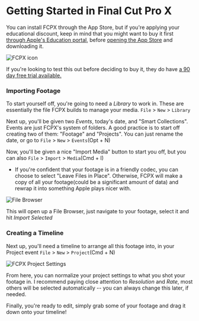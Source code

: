 # Getting Started in Final Cut Pro X

You can install FCPX through the App Store, but if you're applying your educational discount, keep in mind that you might want to buy it first [through Apple's Education portal](https://www.apple.com/us-hed/shop/product/BMGE2Z/A/pro-apps-bundle-for-education), before [opening the App Store](https://apps.apple.com/us/app/final-cut-pro/id424389933?mt=12) and downloading it.

![FCPX icon](https://www.rippletraining.com/wp-content/uploads/2017/12/fcpx-Masters-Bundle-product.jpg)

If you're looking to test this out before deciding to buy it, they do have [a 90 day free trial available.](https://www.apple.com/final-cut-pro/trial/)

### Importing Footage

To start yourself off, you're going to need a *Library* to work in. These are essentially the file FCPX builds to manage your media. `File` > `New` > `Library`

Next up, you'll be given two *Events*, today's date, and "Smart Collections". Events are just FCPX's system of folders. A good practice is to start off creating two of them: "Footage" and "Projects". You can just rename the date, or go to `File` > `New` > `Events`(Opt + N)

Now, you'll be given a nice "Import Media" button to start you off, but you can also `File` > `Import` > `Media`(Cmd + I)

- If you're confident that your footage is in a friendly codec, you can choose to select "Leave Files in Place". Otherwise, FCPX will make a copy of all your footage(could be a significant amount of data) and rewrap it into something Apple plays nicer with.

![File Browser](https://files.slack.com/files-pri/T0HTW3H0V-F01MYS717F1/filebrowser.png?pub_secret=c75c95d634)

This will open up a File Browser, just navigate to your footage, select it and hit *Import Selected*

### Creating a Timeline

Next up, you'll need a timeline to arrange all this footage into, in your Project event `File` > `New` > `Project`(Cmd + N)

![FCPX Project Settings](https://files.slack.com/files-pri/T0HTW3H0V-F01NAGZJN7P/newproject.png?pub_secret=f645d6d372)

From here, you can normalize your project settings to what you shot your footage in. I recommend paying close attention to *Resolution* and *Rate*, most others will be selected automatically -- you can always change this later, if needed.

Finally, you're ready to edit, simply grab some of your footage and drag it down onto your timeline!
